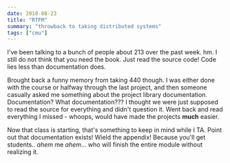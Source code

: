 ```yaml
---
date: 2018-08-23
title: "RTFM"
summary: "throwback to taking distributed systems"
tags: ["cmu"]
---
```


I've been talking to a bunch of people about 213 over the past week. hm. I still do not think that you need the book. Just read the source code! Code lies less than documentation does.

Brought back a funny memory from taking 440 though. I was either done with the course or halfway through the last project, and then someone casually asked me something about the project library documentation. Documentation? What documentation??? I thought we were just supposed to read the source for everything and didn't question it. Went back and read everything I missed - whoops, would have made the projects **much** easier.

Now that class is starting, that's something to keep in mind while I TA. Point out that documentation exists! Wield the appendix! Because you'll get students.. *ahem* me *ahem*... who will finish the entire module without realizing it.
